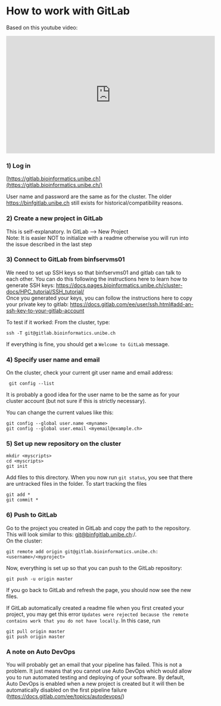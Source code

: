 # How to work with GitLab

Based on this youtube video:

<iframe width="560" height="315" src="https://www.youtube.com/embed/7p0hrpNaJ14" frameborder="0" allow="accelerometer; autoplay; clipboard-write; encrypted-media; gyroscope; picture-in-picture" allowfullscreen></iframe>

### 1) Log in

[https://gitlab.bioinformatics.unibe.ch](https://gitlab.bioinformatics.unibe.ch/)

User name and password are the same as for the cluster. The older https://binfgitlab.unibe.ch still exists for historical/compatibility reasons.

### 2) Create a new project in GitLab

This is self-explanatory. In GitLab —&gt; New Project  
Note: It is easier NOT to initialize with a readme otherwise you will run into the issue described in the last step

### 3) Connect to GitLab from binfservms01

We need to set up SSH keys so that binfservms01 and gitlab can talk to each other. You can do this following the instructions here to learn how to generate SSH keys: https://docs.pages.bioinformatics.unibe.ch/cluster-docs/HPC_tutorial/SSH_tutorial/  
Once you generated your keys, you can follow the instructions here to copy your private key to gitlab: https://docs.gitlab.com/ee/user/ssh.html#add-an-ssh-key-to-your-gitlab-account


To test if it worked: From the cluster, type:

```text
ssh -T git@gitlab.bioinformatics.unibe.ch
```

If everything is fine, you should get a `Welcome to GitLab` message.

### 4) Specify user name and email

On the cluster, check your current git user name and email address:

```text
 git config --list
```

It is probably a good idea for the user name to be the same as for your cluster account (but not sure if this is strictly necessary).

You can change the current values like this:

```text
git config --global user.name <myname>
git config --global user.email <myemail@example.ch>
```

### 5) Set up new repository on the cluster

```text
mkdir <myscripts>
cd <myscripts>
git init
```

Add files to this directory. When you now run `git status`, you see that there are untracked files in the folder. To start tracking the files

```text
git add *
git commit *
```

### 6) Push to GitLab

Go to the project you created in GitLab and copy the path to the repository. This will look similar to this: git@binfgitlab.unibe.ch:/.  
On the cluster:

```text
git remote add origin git@gitlab.bioinformatics.unibe.ch:<username>/<myproject>
```

Now, everything is set up so that you can push to the GitLab repository:

```text
git push -u origin master
```

If you go back to GitLab and refresh the page, you should now see the new files.

If GitLab automatically created a readme file when you first created your project, you may get this error `Updates were rejected because the remote contains work that you do not have locally`. In this case, run

```text
git pull origin master
git push origin master
```

### A note on Auto DevOps

You will probably get an email that your pipeline has failed. This is not a problem. It just means that you cannot use Auto DevOps which would allow you to run automated testing and deploying of your software. By default, Auto DevOps is enabled when a new project is created but it will then be automatically disabled on the first pipeline failure (https://docs.gitlab.com/ee/topics/autodevops/)
